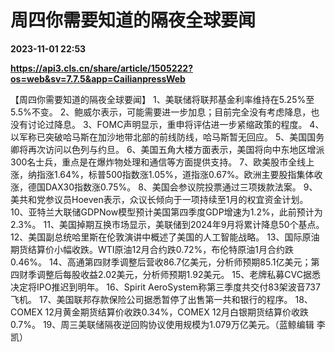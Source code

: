 # 周四你需要知道的隔夜全球要闻

**2023-11-01 22:53**

**https://api3.cls.cn/share/article/1505222?os=web&sv=7.7.5&app=CailianpressWeb**

【周四你需要知道的隔夜全球要闻】 1、美联储将联邦基金利率维持在5.25%至5.5%不变。 2、鲍威尔表示，可能需要进一步加息；目前完全没有考虑降息，也没有讨论过降息。 3、FOMC声明显示，重申将评估进一步紧缩政策的程度。 4、以军称已突破哈马斯在加沙地带北部的前线防线，哈马斯暂无回应。 5、美国国务卿将再次访问以色列与约旦。 6、美国五角大楼方面表示，美国将向中东地区增派300名士兵，重点是在爆炸物处理和通信等方面提供支持。 7、欧美股市全线上涨，纳指涨1.64%，标普500指数涨1.05%，道指涨0.67%。欧洲主要股指集体收涨，德国DAX30指数涨0.75%。 8、美国会参议院投票通过三项拨款法案。 9、美共和党参议员Hoeven表示，众议长倾向于一项持续至1月的权宜资金计划。 10、亚特兰大联储GDPNow模型预计美国第四季度GDP增速为1.2%，此前预计为2.3%。 11、美国掉期互换市场显示，美联储到2024年9月将累计降息50个基点。 12、美国副总统哈里斯在伦敦演讲中概述了美国的人工智能战略。 13、国际原油期货结算价小幅收跌。WTI原油12月合约跌0.72%，布伦特原油1月合约跌0.46%。 14、高通第四财季调整后营收86.7亿美元，分析师预期85.1亿美元；第四财季调整后每股收益2.02美元，分析师预期1.92美元。 15、老牌私募CVC据悉决定将IPO推迟到明年。 16、Spirit AeroSystem称第三季度共交付83架波音737飞机。 17、美国联邦存款保险公司据悉暂停了出售第一共和银行的程序。 18、COMEX 12月黄金期货结算价收跌0.34%，COMEX 12月白银期货结算价收跌0.7%。 19、周三美联储隔夜逆回购协议使用规模为1.079万亿美元。（蓝鲸编辑 李凯）